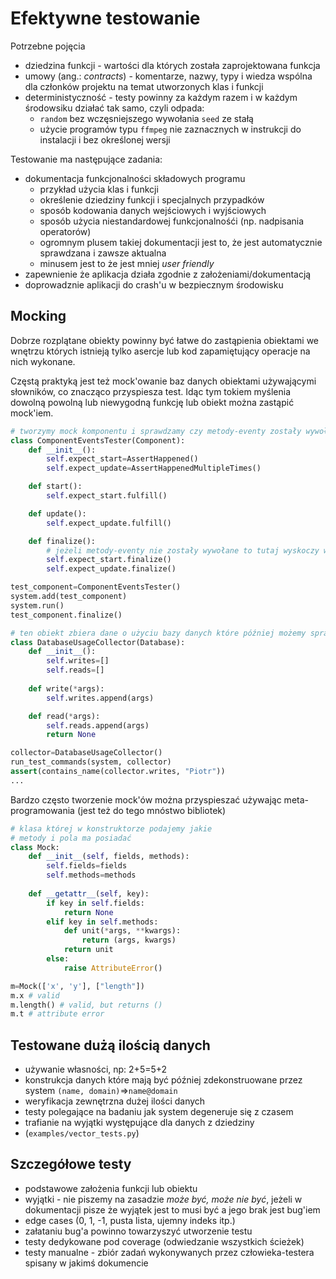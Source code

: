 # Efektywne testowanie 

Potrzebne pojęcia
- dziedzina funkcji - wartości dla których została zaprojektowana funkcja
- umowy (ang.: *contracts*) - komentarze, nazwy, typy i wiedza wspólna dla członków projektu na temat utworzonych klas i funkcji
- deterministyczność - testy powinny za każdym razem i w każdym środowsiku działać tak samo, czyli odpada:
    - `random` bez wczęsniejszego wywołania `seed` ze stałą 
    - użycie programów typu `ffmpeg` nie zaznacznych w instrukcji do instalacji i bez określonej wersji

Testowanie ma następujące zadania:
- dokumentacja funkcjonalności składowych programu
    - przykład użycia klas i funkcji 
    - określenie dziedziny funkcji i specjalnych przypadków
    - sposób kodowania danych wejściowych i wyjściowych
    - sposób użycia niestandardowej funkcjonalnośći (np. nadpisania operatorów)
    - ogromnym plusem takiej dokumentacji jest to, że jest automatycznie sprawdzana i zawsze aktualna
    - minusem jest to że jest mniej *user friendly*
- zapewnienie że aplikacja działa zgodnie z założeniami/dokumentacją
- doprowadznie aplikacji do crash'u w bezpiecznym środowisku

## Mocking

Dobrze rozplątane obiekty powinny być łatwe do zastąpienia obiektami we wnętrzu których istnieją tylko asercje lub kod zapamiętujący operacje na nich wykonane. 

Częstą praktyką jest też mock'owanie baz danych obiektami używającymi słowników, co znacząco przyspiesza test. Idąc tym tokiem myślenia dowolną powolną lub niewygodną funkcję lub obiekt można zastąpić mock'iem.
```python
# tworzymy mock komponentu i sprawdzamy czy metody-eventy zostały wywołane
class ComponentEventsTester(Component):
    def __init__():
        self.expect_start=AssertHappened()
        self.expect_update=AssertHappenedMultipleTimes()

    def start():
        self.expect_start.fulfill()

    def update():
        self.expect_update.fulfill()

    def finalize():
        # jeżeli metody-eventy nie zostały wywołane to tutaj wyskoczy wyjątek
        self.expect_start.finalize()
        self.expect_update.finalize()

test_component=ComponentEventsTester()
system.add(test_component)
system.run()
test_component.finalize()
```

```python
# ten obiekt zbiera dane o użyciu bazy danych które później możemy sprawdzić asercjami
class DatabaseUsageCollector(Database):
    def __init__():
        self.writes=[]
        self.reads=[]
    
    def write(*args):
        self.writes.append(args)

    def read(*args):
        self.reads.append(args)
        return None

collector=DatabaseUsageCollector()
run_test_commands(system, collector)
assert(contains_name(collector.writes, "Piotr"))
...
```

Bardzo często tworzenie mock'ów można przyspieszać używając meta-programowania (jest też do tego mnóstwo bibliotek)

```python
# klasa której w konstruktorze podajemy jakie
# metody i pola ma posiadać
class Mock:
    def __init__(self, fields, methods):
        self.fields=fields
        self.methods=methods
    
    def __getattr__(self, key):
        if key in self.fields:
            return None
        elif key in self.methods:
            def unit(*args, **kwargs):
                return (args, kwargs)
            return unit
        else:
            raise AttributeError()

m=Mock(['x', 'y'], ["length"])
m.x # valid
m.length() # valid, but returns ()
m.t # attribute error
```

## Testowane dużą ilością danych 
- używanie własności, np: 2+5=5+2
- konstrukcja danych które mają być później zdekonstruowane przez system `(name, domain)`=>`name@domain`
- weryfikacja zewnętrzna dużej ilości danych 
- testy polegające na badaniu jak system degeneruje się z czasem 
- trafianie na wyjątki występujące dla danych z dziedziny 
- (`examples/vector_tests.py`)

## Szczegółowe testy
- podstawowe założenia funkcji lub obiektu
- wyjątki - nie piszemy na zasadzie *może być, może nie być*, jeżeli w dokumentacji pisze że wyjątek jest to musi być a jego brak jest bug'iem
- edge cases (0, 1, -1, pusta lista, ujemny indeks itp.)
- załataniu bug'a powinno towarzyszyć utworzenie testu 
- testy dedykowane pod coverage (odwiedzanie wszystkich ścieżek)
- testy manualne - zbiór zadań wykonywanych przez człowieka-testera spisany w jakimś dokumencie
